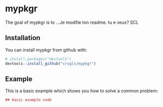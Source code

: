 
<!-- README.md is generated from README.Rmd. Please edit that file -->
mypkgr
======

The goal of mypkgr is to ...Je modifie ton readme. tu e veux? SCL

Installation
------------

You can install mypkgr from github with:

``` r
# install.packages("devtools")
devtools::install_github("crsgls/mypkgr")
```

Example
-------

This is a basic example which shows you how to solve a common problem:

``` r
## basic example code
```
